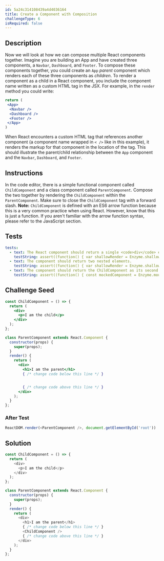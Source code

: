 ```yaml
---
id: 5a24c314108439a4d4036164
title: Create a Component with Composition
challengeType: 6
isRequired: false
---
```


## Description
<section id='description'>
Now we will look at how we can compose multiple React components together. Imagine you are building an App and have created three components, a <code>Navbar</code>, <code>Dashboard</code>, and <code>Footer</code>.
To compose these components together, you could create an <code>App</code> <i>parent</i> component which renders each of these three components as <i>children</i>. To render a component as a child in a React component, you include the component name written as a custom HTML tag in the JSX. For example, in the <code>render</code> method you could write:

```jsx
return (
 <App>
  <Navbar />
  <Dashboard />
  <Footer />
 </App>
)
```

When React encounters a custom HTML tag that references another component (a component name wrapped in <code>&lt; /&gt;</code> like in this example), it renders the markup for that component in the location of the tag. This should illustrate the parent/child relationship between the <code>App</code> component and the <code>Navbar</code>, <code>Dashboard</code>, and <code>Footer</code>.
</section>

## Instructions
<section id='instructions'>
In the code editor, there is a simple functional component called <code>ChildComponent</code> and a class component called <code>ParentComponent</code>. Compose the two together by rendering the <code>ChildComponent</code> within the <code>ParentComponent</code>. Make sure to close the <code>ChildComponent</code> tag with a forward slash.
<strong>Note:</strong>&nbsp;<code>ChildComponent</code> is defined with an ES6 arrow function because this is a very common practice when using React. However, know that this is just a function. If you aren't familiar with the arrow function syntax, please refer to the JavaScript section.
</section>

## Tests
<section id='tests'>

```yml
tests:
  - text: The React component should return a single <code>div</code> element.
    testString: assert((function() { var shallowRender = Enzyme.shallow(React.createElement(ParentComponent)); return shallowRender.type() === 'div'; })(), 'The React component should return a single <code>div</code> element.');
  - text: The component should return two nested elements.
    testString: assert((function() { var shallowRender = Enzyme.shallow(React.createElement(ParentComponent)); return shallowRender.children().length === 2; })(), 'The component should return two nested elements.');
  - text: The component should return the ChildComponent as its second child.
    testString: assert((function() { const mockedComponent = Enzyme.mount(React.createElement(ParentComponent)); return mockedComponent.find('ParentComponent').find('ChildComponent').length === 1; })(), 'The component should return the ChildComponent as its second child.');

```

</section>

## Challenge Seed
<section id='challengeSeed'>

<div id='jsx-seed'>

```jsx
const ChildComponent = () => {
  return (
    <div>
      <p>I am the child</p>
    </div>
  );
};

class ParentComponent extends React.Component {
  constructor(props) {
    super(props);
  }
  render() {
    return (
      <div>
        <h1>I am the parent</h1>
        { /* change code below this line */ }


        { /* change code above this line */ }
      </div>
    );
  }
};
```

</div>


### After Test
<div id='jsx-teardown'>

```js
ReactDOM.render(<ParentComponent />, document.getElementById('root'))
```

</div>

</section>

## Solution
<section id='solution'>


```js
const ChildComponent = () => {
  return (
    <div>
      <p>I am the child</p>
    </div>
  );
};

class ParentComponent extends React.Component {
  constructor(props) {
    super(props);
  }
  render() {
    return (
      <div>
        <h1>I am the parent</h1>
        { /* change code below this line */ }
        <ChildComponent />
        { /* change code above this line */ }
      </div>
    );
  }
};
```

</section>

